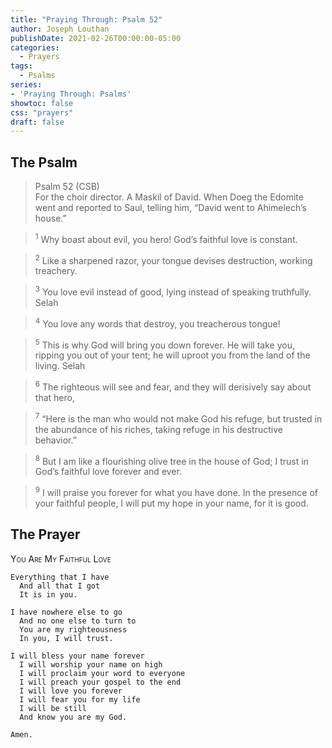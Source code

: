 ```yaml
---
title: "Praying Through: Psalm 52"
author: Joseph Louthan
publishDate: 2021-02-26T00:00:00-05:00
categories:
  - Prayers
tags:
  - Psalms
series:
- 'Praying Through: Psalms'
showtoc: false
css: "prayers"
draft: false
---
```

## The Psalm

>Psalm 52 (CSB)  
><sup></sup> For the choir director. A Maskil of David. When Doeg the Edomite went and reported to Saul, telling him, “David went to Ahimelech’s house.” 

><sup>1</sup> Why boast about evil, you hero! God’s faithful love is constant. 

><sup>2</sup> Like a sharpened razor, your tongue devises destruction, working treachery. 

><sup>3</sup> You love evil instead of good, lying instead of speaking truthfully. Selah 

><sup>4</sup> You love any words that destroy, you treacherous tongue! 

><sup>5</sup> This is why God will bring you down forever. He will take you, ripping you out of your tent; he will uproot you from the land of the living. Selah 

><sup>6</sup> The righteous will see and fear, and they will derisively say about that hero, 

><sup>7</sup> “Here is the man who would not make God his refuge, but trusted in the abundance of his riches, taking refuge in his destructive behavior.” 

><sup>8</sup> But I am like a flourishing olive tree in the house of God; I trust in God’s faithful love forever and ever. 

><sup>9</sup> I will praise you forever for what you have done. In the presence of your faithful people, I will put my hope in your name, for it is good.

## The Prayer

<div style="font-variant: small-caps;">
You Are My Faithful Love
</div>

```text
Everything that I have
  And all that I got
  It is in you.

I have nowhere else to go
  And no one else to turn to
  You are my righteousness
  In you, I will trust.

I will bless your name forever 
  I will worship your name on high
  I will proclaim your word to everyone
  I will preach your gospel to the end
  I will love you forever
  I will fear you for my life
  I will be still
  And know you are my God.

Amen.
```
